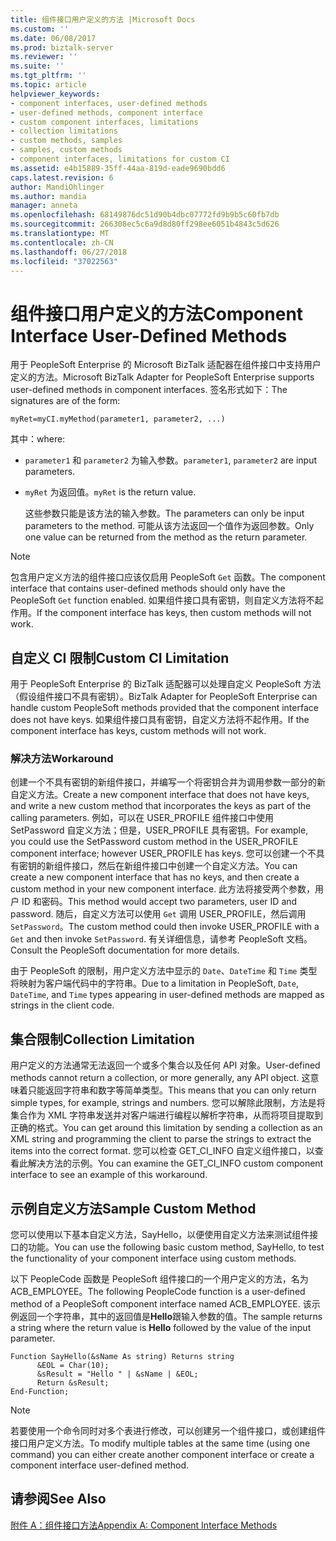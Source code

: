 ```yaml
---
title: 组件接口用户定义的方法 |Microsoft Docs
ms.custom: ''
ms.date: 06/08/2017
ms.prod: biztalk-server
ms.reviewer: ''
ms.suite: ''
ms.tgt_pltfrm: ''
ms.topic: article
helpviewer_keywords:
- component interfaces, user-defined methods
- user-defined methods, component interface
- custom component interfaces, limitations
- collection limitations
- custom methods, samples
- samples, custom methods
- component interfaces, limitations for custom CI
ms.assetid: e4b15889-35ff-44aa-819d-eade9690bdd6
caps.latest.revision: 6
author: MandiOhlinger
ms.author: mandia
manager: anneta
ms.openlocfilehash: 68149876dc51d90b4dbc07772fd9b9b5c60fb7db
ms.sourcegitcommit: 266308ec5c6a9d8d80ff298ee6051b4843c5d626
ms.translationtype: MT
ms.contentlocale: zh-CN
ms.lasthandoff: 06/27/2018
ms.locfileid: "37022563"
---
```

# <a name="component-interface-user-defined-methods"></a><span data-ttu-id="047f5-102">组件接口用户定义的方法</span><span class="sxs-lookup"><span data-stu-id="047f5-102">Component Interface User-Defined Methods</span></span>
<span data-ttu-id="047f5-103">用于 PeopleSoft Enterprise 的 Microsoft BizTalk 适配器在组件接口中支持用户定义的方法。</span><span class="sxs-lookup"><span data-stu-id="047f5-103">Microsoft BizTalk Adapter for PeopleSoft Enterprise supports user-defined methods in component interfaces.</span></span> <span data-ttu-id="047f5-104">签名形式如下：</span><span class="sxs-lookup"><span data-stu-id="047f5-104">The signatures are of the form:</span></span>  
  
```  
myRet=myCI.myMethod(parameter1, parameter2, ...)  
```  
  
 <span data-ttu-id="047f5-105">其中：</span><span class="sxs-lookup"><span data-stu-id="047f5-105">where:</span></span>  
  
- <span data-ttu-id="047f5-106">`parameter1` 和 `parameter2` 为输入参数。</span><span class="sxs-lookup"><span data-stu-id="047f5-106">`parameter1`, `parameter2` are input parameters.</span></span>  
  
- <span data-ttu-id="047f5-107">`myRet` 为返回值。</span><span class="sxs-lookup"><span data-stu-id="047f5-107">`myRet` is the return value.</span></span>  
  
  <span data-ttu-id="047f5-108">这些参数只能是该方法的输入参数。</span><span class="sxs-lookup"><span data-stu-id="047f5-108">The parameters can only be input parameters to the method.</span></span> <span data-ttu-id="047f5-109">可能从该方法返回一个值作为返回参数。</span><span class="sxs-lookup"><span data-stu-id="047f5-109">Only one value can be returned from the method as the return parameter.</span></span>  
  
> [!NOTE]
>  <span data-ttu-id="047f5-110">包含用户定义方法的组件接口应该仅启用 PeopleSoft `Get` 函数。</span><span class="sxs-lookup"><span data-stu-id="047f5-110">The component interface that contains user-defined methods should only have the PeopleSoft `Get` function enabled.</span></span> <span data-ttu-id="047f5-111">如果组件接口具有密钥，则自定义方法将不起作用。</span><span class="sxs-lookup"><span data-stu-id="047f5-111">If the component interface has keys, then custom methods will not work.</span></span>  
  
## <a name="custom-ci-limitation"></a><span data-ttu-id="047f5-112">自定义 CI 限制</span><span class="sxs-lookup"><span data-stu-id="047f5-112">Custom CI Limitation</span></span>  
 <span data-ttu-id="047f5-113">用于 PeopleSoft Enterprise 的 BizTalk 适配器可以处理自定义 PeopleSoft 方法（假设组件接口不具有密钥）。</span><span class="sxs-lookup"><span data-stu-id="047f5-113">BizTalk Adapter for PeopleSoft Enterprise can handle custom PeopleSoft methods provided that the component interface does not have keys.</span></span> <span data-ttu-id="047f5-114">如果组件接口具有密钥，自定义方法将不起作用。</span><span class="sxs-lookup"><span data-stu-id="047f5-114">If the component interface has keys, custom methods will not work.</span></span>  
  
### <a name="workaround"></a><span data-ttu-id="047f5-115">解决方法</span><span class="sxs-lookup"><span data-stu-id="047f5-115">Workaround</span></span>  
 <span data-ttu-id="047f5-116">创建一个不具有密钥的新组件接口，并编写一个将密钥合并为调用参数一部分的新自定义方法。</span><span class="sxs-lookup"><span data-stu-id="047f5-116">Create a new component interface that does not have keys, and write a new custom method that incorporates the keys as part of the calling parameters.</span></span> <span data-ttu-id="047f5-117">例如，可以在 USER_PROFILE 组件接口中使用 SetPassword 自定义方法；但是，USER_PROFILE 具有密钥。</span><span class="sxs-lookup"><span data-stu-id="047f5-117">For example, you could use the SetPassword custom method in the USER_PROFILE component interface; however USER_PROFILE has keys.</span></span> <span data-ttu-id="047f5-118">您可以创建一个不具有密钥的新组件接口，然后在新组件接口中创建一个自定义方法。</span><span class="sxs-lookup"><span data-stu-id="047f5-118">You can create a new component interface that has no keys, and then create a custom method in your new component interface.</span></span> <span data-ttu-id="047f5-119">此方法将接受两个参数，用户 ID 和密码。</span><span class="sxs-lookup"><span data-stu-id="047f5-119">This method would accept two parameters, user ID and password.</span></span> <span data-ttu-id="047f5-120">随后，自定义方法可以使用 `Get` 调用 USER_PROFILE，然后调用 `SetPassword`。</span><span class="sxs-lookup"><span data-stu-id="047f5-120">The custom method could then invoke USER_PROFILE with a `Get` and then invoke `SetPassword`.</span></span> <span data-ttu-id="047f5-121">有关详细信息，请参考 PeopleSoft 文档。</span><span class="sxs-lookup"><span data-stu-id="047f5-121">Consult the PeopleSoft documentation for more details.</span></span>  
  
 <span data-ttu-id="047f5-122">由于 PeopleSoft 的限制，用户定义方法中显示的 `Date`、`DateTime` 和 `Time` 类型将映射为客户端代码中的字符串。</span><span class="sxs-lookup"><span data-stu-id="047f5-122">Due to a limitation in PeopleSoft, `Date`, `DateTime`, and `Time` types appearing in user-defined methods are mapped as strings in the client code.</span></span>  
  
## <a name="collection-limitation"></a><span data-ttu-id="047f5-123">集合限制</span><span class="sxs-lookup"><span data-stu-id="047f5-123">Collection Limitation</span></span>  
 <span data-ttu-id="047f5-124">用户定义的方法通常无法返回一个或多个集合以及任何 API 对象。</span><span class="sxs-lookup"><span data-stu-id="047f5-124">User-defined methods cannot return a collection, or more generally, any API object.</span></span> <span data-ttu-id="047f5-125">这意味着只能返回字符串和数字等简单类型。</span><span class="sxs-lookup"><span data-stu-id="047f5-125">This means that you can only return simple types, for example, strings and numbers.</span></span> <span data-ttu-id="047f5-126">您可以解除此限制，方法是将集合作为 XML 字符串发送并对客户端进行编程以解析字符串，从而将项目提取到正确的格式。</span><span class="sxs-lookup"><span data-stu-id="047f5-126">You can get around this limitation by sending a collection as an XML string and programming the client to parse the strings to extract the items into the correct format.</span></span> <span data-ttu-id="047f5-127">您可以检查 GET_CI_INFO 自定义组件接口，以查看此解决方法的示例。</span><span class="sxs-lookup"><span data-stu-id="047f5-127">You can examine the GET_CI_INFO custom component interface to see an example of this workaround.</span></span>  
  
## <a name="sample-custom-method"></a><span data-ttu-id="047f5-128">示例自定义方法</span><span class="sxs-lookup"><span data-stu-id="047f5-128">Sample Custom Method</span></span>  
 <span data-ttu-id="047f5-129">您可以使用以下基本自定义方法，SayHello，以便使用自定义方法来测试组件接口的功能。</span><span class="sxs-lookup"><span data-stu-id="047f5-129">You can use the following basic custom method, SayHello, to test the functionality of your component interface using custom methods.</span></span>  
  
 <span data-ttu-id="047f5-130">以下 PeopleCode 函数是 PeopleSoft 组件接口的一个用户定义的方法，名为 ACB_EMPLOYEE。</span><span class="sxs-lookup"><span data-stu-id="047f5-130">The following PeopleCode function is a user-defined method of a PeopleSoft component interface named ACB_EMPLOYEE.</span></span> <span data-ttu-id="047f5-131">该示例返回一个字符串，其中的返回值是**Hello**跟输入参数的值。</span><span class="sxs-lookup"><span data-stu-id="047f5-131">The sample returns a string where the return value is **Hello** followed by the value of the input parameter.</span></span>  
  
```  
Function SayHello(&sName As string) Returns string  
      &EOL = Char(10);  
      &sResult = "Hello " | &sName | &EOL;  
      Return &sResult;  
End-Function;  
```  
  
> [!NOTE]
>  <span data-ttu-id="047f5-132">若要使用一个命令同时对多个表进行修改，可以创建另一个组件接口，或创建组件接口用户定义方法。</span><span class="sxs-lookup"><span data-stu-id="047f5-132">To modify multiple tables at the same time (using one command) you can either create another component interface or create a component interface user-defined method.</span></span>  
  
## <a name="see-also"></a><span data-ttu-id="047f5-133">请参阅</span><span class="sxs-lookup"><span data-stu-id="047f5-133">See Also</span></span>  
 [<span data-ttu-id="047f5-134">附件 A：组件接口方法</span><span class="sxs-lookup"><span data-stu-id="047f5-134">Appendix A: Component Interface Methods</span></span>](../core/appendix-a-component-interface-methods.md)